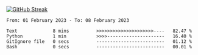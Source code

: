 [![GitHub Streak](https://streak-stats.demolab.com?user=renren-017&theme=sea&hide_border=true&background=DD272700)](https://git.io/streak-stats)

<!--START_SECTION:waka-->

```text
From: 01 February 2023 - To: 08 February 2023

Text             8 mins          >>>>>>>>>>>>>>>>>>>>>----   82.47 %
Python           1 min           >>>>---------------------   16.40 %
GitIgnore file   0 secs          -------------------------   01.12 %
Bash             0 secs          -------------------------   00.01 %
```

<!--END_SECTION:waka-->
